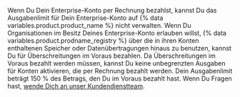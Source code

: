 Wenn Du Dein Enterprise-Konto per Rechnung bezahlst, kannst Du das Ausgabenlimit für Dein Enterprise-Konto auf {% data variables.product.product_name %} nicht verwalten. Wenn Du Organisationen im Besitz Deines Enterprise-Konto erlauben willst, {% data variables.product.prodname_registry %} über die in ihren Konten enthaltenen Speicher oder Datenübertragungen hinaus zu benutzen, kannst Du für Überschreitungen im Voraus bezahlen. Da Überschreitungen im Voraus bezahlt werden müssen, kannst Du keine unbegrenzten Ausgaben für Konten aktivieren, die per Rechnung bezahlt werden. Dein Ausgabenlimit beträgt 150 % des Betrags, den Du im Voraus bezahlt hast. Wenn Du Fragen hast, [wende Dich an unser Kundendienstteam](https://enterprise.github.com/contact).
